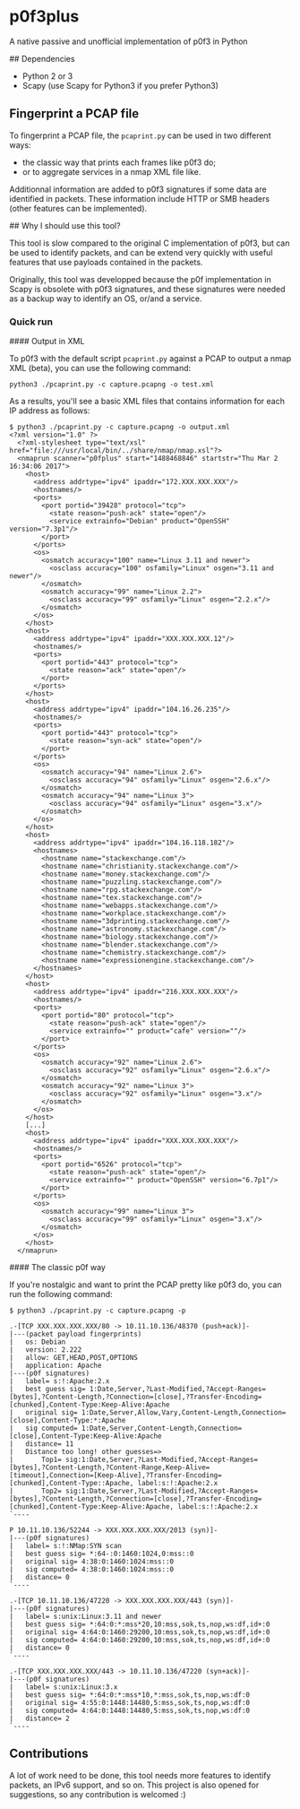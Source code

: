 # p0f3plus
A native passive and unofficial implementation of p0f3 in Python

## Dependencies

- Python 2 or 3
- Scapy (use Scapy for Python3 if you prefer Python3)

## Fingerprint a PCAP file

To fingerprint a PCAP file, the `pcaprint.py` can be used in two different ways:

* the classic way that prints each frames like p0f3 do;
* or to aggregate services in a nmap XML file like.

Additionnal information are added to p0f3 signatures if some data are 
identified in packets. These information include HTTP or SMB headers
(other features can be implemented).

## Why I should use this tool?

This tool is slow compared to the original C implementation of p0f3, but can be
used to identify packets, and can be extend very quickly with useful features that 
use payloads contained in the packets. 

Originally, this tool was developped because the p0f implementation in Scapy is
obsolete with p0f3 signatures, and these signatures were needed as a backup
way to identify an OS, or/and a service.  

### Quick run

#### Output in XML

To p0f3 with the default script `pcaprint.py` against a PCAP to output a nmap XML (beta),
you can use the following command:

```
python3 ./pcaprint.py -c capture.pcapng -o test.xml
```

As a results, you'll see a basic XML files that contains information for each IP address
as follows:

```
$ python3 ./pcaprint.py -c capture.pcapng -o output.xml
<?xml version="1.0" ?>
  <?xml-stylesheet type="text/xsl" href="file:///usr/local/bin/../share/nmap/nmap.xsl"?>
  <nmaprun scanner="p0fplus" start="1488468846" startstr="Thu Mar 2 16:34:06 2017">
    <host>
      <address addrtype="ipv4" ipaddr="172.XXX.XXX.XXX"/>
      <hostnames/>
      <ports>
        <port portid="39428" protocol="tcp">
          <state reason="push-ack" state="open"/>
          <service extrainfo="Debian" product="OpenSSH" version="7.3p1"/>
        </port>
      </ports>
      <os>
        <osmatch accuracy="100" name="Linux 3.11 and newer">
          <osclass accuracy="100" osfamily="Linux" osgen="3.11 and newer"/>
        </osmatch>
        <osmatch accuracy="99" name="Linux 2.2">
          <osclass accuracy="99" osfamily="Linux" osgen="2.2.x"/>
        </osmatch>
      </os>
    </host>
    <host>
      <address addrtype="ipv4" ipaddr="XXX.XXX.XXX.12"/>
      <hostnames/>
      <ports>
        <port portid="443" protocol="tcp">
          <state reason="ack" state="open"/>
        </port>
      </ports>
    </host>
    <host>
      <address addrtype="ipv4" ipaddr="104.16.26.235"/>
      <hostnames/>
      <ports>
        <port portid="443" protocol="tcp">
          <state reason="syn-ack" state="open"/>
        </port>
      </ports>
      <os>
        <osmatch accuracy="94" name="Linux 2.6">
          <osclass accuracy="94" osfamily="Linux" osgen="2.6.x"/>
        </osmatch>
        <osmatch accuracy="94" name="Linux 3">
          <osclass accuracy="94" osfamily="Linux" osgen="3.x"/>
        </osmatch>
      </os>
    </host>
    <host>
      <address addrtype="ipv4" ipaddr="104.16.118.182"/>
      <hostnames>
        <hostname name="stackexchange.com"/>
        <hostname name="christianity.stackexchange.com"/>
        <hostname name="money.stackexchange.com"/>
        <hostname name="puzzling.stackexchange.com"/>
        <hostname name="rpg.stackexchange.com"/>
        <hostname name="tex.stackexchange.com"/>
        <hostname name="webapps.stackexchange.com"/>
        <hostname name="workplace.stackexchange.com"/>
        <hostname name="3dprinting.stackexchange.com"/>
        <hostname name="astronomy.stackexchange.com"/>
        <hostname name="biology.stackexchange.com"/>
        <hostname name="blender.stackexchange.com"/>
        <hostname name="chemistry.stackexchange.com"/>
        <hostname name="expressionengine.stackexchange.com"/>
      </hostnames>
    </host>
    <host>
      <address addrtype="ipv4" ipaddr="216.XXX.XXX.XXX"/>
      <hostnames/>
      <ports>
        <port portid="80" protocol="tcp">
          <state reason="push-ack" state="open"/>
          <service extrainfo="" product="cafe" version=""/>
        </port>
      </ports>
      <os>
        <osmatch accuracy="92" name="Linux 2.6">
          <osclass accuracy="92" osfamily="Linux" osgen="2.6.x"/>
        </osmatch>
        <osmatch accuracy="92" name="Linux 3">
          <osclass accuracy="92" osfamily="Linux" osgen="3.x"/>
        </osmatch>
      </os>
    </host>
    [...]
    <host>
      <address addrtype="ipv4" ipaddr="XXX.XXX.XXX.XXX"/>
      <hostnames/>
      <ports>
        <port portid="6526" protocol="tcp">
          <state reason="push-ack" state="open"/>
          <service extrainfo="" product="OpenSSH" version="6.7p1"/>
        </port>
      </ports>
      <os>
        <osmatch accuracy="99" name="Linux 3">
          <osclass accuracy="99" osfamily="Linux" osgen="3.x"/>
        </osmatch>
      </os>
    </host>
  </nmaprun>
```

#### The classic p0f way

If you're nostalgic and want to print the PCAP pretty like p0f3 do, you can run
the following command:

```
$ python3 ./pcaprint.py -c capture.pcapng -p

.-[TCP XXX.XXX.XXX.XXX/80 -> 10.11.10.136/48370 (push+ack)]-
|---(packet payload fingerprints)
|   os: Debian
|   version: 2.222
|   allow: GET,HEAD,POST,OPTIONS
|   application: Apache
|---(p0f signatures)
|   label= s:!:Apache:2.x
|   best guess sig= 1:Date,Server,?Last-Modified,?Accept-Ranges=[bytes],?Content-Length,?Connection=[close],?Transfer-Encoding=[chunked],Content-Type:Keep-Alive:Apache
|   original sig= 1:Date,Server,Allow,Vary,Content-Length,Connection=[close],Content-Type:*:Apache
|   sig computed= 1:Date,Server,Content-Length,Connection=[close],Content-Type:Keep-Alive:Apache
|   distance= 11
|   Distance too long! other guesses=>
|       Top1= sig:1:Date,Server,?Last-Modified,?Accept-Ranges=[bytes],?Content-Length,?Content-Range,Keep-Alive=[timeout],Connection=[Keep-Alive],?Transfer-Encoding=[chunked],Content-Type::Apache, label:s:!:Apache:2.x
|       Top2= sig:1:Date,Server,?Last-Modified,?Accept-Ranges=[bytes],?Content-Length,?Connection=[close],?Transfer-Encoding=[chunked],Content-Type:Keep-Alive:Apache, label:s:!:Apache:2.x
`----

P 10.11.10.136/52244 -> XXX.XXX.XXX.XXX/2013 (syn)]-
|---(p0f signatures)
|   label= s:!:NMap:SYN scan
|   best guess sig= *:64-:0:1460:1024,0:mss::0
|   original sig= 4:38:0:1460:1024:mss::0
|   sig computed= 4:38:0:1460:1024:mss::0
|   distance= 0
`----

.-[TCP 10.11.10.136/47220 -> XXX.XXX.XXX.XXX/443 (syn)]-
|---(p0f signatures)
|   label= s:unix:Linux:3.11 and newer
|   best guess sig= *:64:0:*:mss*20,10:mss,sok,ts,nop,ws:df,id+:0
|   original sig= 4:64:0:1460:29200,10:mss,sok,ts,nop,ws:df,id+:0
|   sig computed= 4:64:0:1460:29200,10:mss,sok,ts,nop,ws:df,id+:0
|   distance= 0
`----

.-[TCP XXX.XXX.XXX.XXX/443 -> 10.11.10.136/47220 (syn+ack)]-
|---(p0f signatures)
|   label= s:unix:Linux:3.x
|   best guess sig= *:64:0:*:mss*10,*:mss,sok,ts,nop,ws:df:0
|   original sig= 4:55:0:1448:14480,5:mss,sok,ts,nop,ws:df:0
|   sig computed= 4:64:0:1448:14480,5:mss,sok,ts,nop,ws:df:0
|   distance= 2
`----
```

## Contributions

A lot of work need to be done, this tool needs more features to identify packets, an IPv6 support, and so on. 
This project is also opened for suggestions, so any contribution is welcomed :) 

